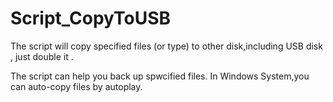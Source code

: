 # Script_CopyToUSB
The script will copy specified files (or type) to other disk,including USB disk , just double it .


The script can help you back up spwcified files.
In Windows System,you can auto-copy files by autoplay.
